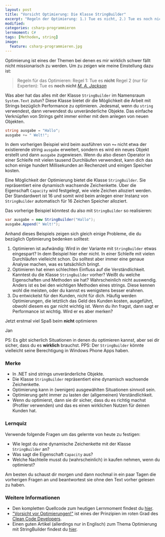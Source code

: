 ```yaml
---
layout: post
title: "Vorsicht Optimierung: Die Klasse StringBuilder"
excerpt: "Regeln der Optimierung: 1.) Tue es nicht, 2.) Tue es noch nicht!"
modified:
categories: csharp-programmieren
lernmoment: C#
tags: [Methoden, string]
image:
  feature: csharp-programmieren.jpg
---
```


Optimierung ist eines der Themen bei denen es mir wirklich schwer fällt nicht missionarisch zu werden. Um zu zeigen wie meine Einstellung dazu ist:

> Regeln für das Optimieren:
> Regel 1: Tue es **nicht**
> Regel 2 (nur für Experten): Tue es **noch nicht**
> 	<cite>[M. A. Jackson](http://c2.com/cgi/wiki?RulesOfOptimization)</cite>

Was aber hat das alles mit der Klasse `StringBuilder` im Namensraum `System.Text` zutun? Diese Klasse bietet dir die Möglichkeit die Arbeit mit Strings bezüglich Performance zu optimieren. Jedesmal, wenn du `string` verwendest, dann verwendest du unveränderliche Objekte. Das einfache Verknüpfen von Strings geht immer einher mit dem anlegen von neuen Objekten.

```cs
string ausgabe = "Hallo";
ausgabe += " Welt!";
```

In dem vorherigen Beispiel wird beim ausführen von `+=` nicht etwa der existierende string `ausgabe` erweitert, sondern es wird ein neues Objekt erstellt und dann `ausgabe` zugewiesen. Wenn du also diesen Operator in einer Schleife mit vielen tausend Durchläufen verwendest, kann dich das schon einige hundert Millisekunden an Rechenzeit und einigen Speicher kosten.

Eine Möglichkeit der Optimierung bietet die Klasse `StringBuilder`. Sie repräsentiert eine dynamisch wachsende Zeichenkette. Über die Eigenschaft `Capacity` wird festgelegt, wie viele Zeichen alloziert werden. Der Standardwert ist 16 und somit wird beim anlegen einer Instanz von `StringBuilder` automatisch für 16 Zeichen Speicher alloziert.

Das vorherige Beispiel könntest du also mit `StringBuilder` so realisieren:

```cs
var ausgabe = new StringBuilder("Hallo");
ausgabe.Append(" Welt!");
```

Anhand dieses Beispiels zeigen sich gleich einige Probleme, die du bezüglich Optimierung bedenken solltest:

1.	Optimieren ist aufwändig: Wird in der Variante mit `StringBuilder` etwas eingespart? In dem Beispiel hier eher nicht. In einer Schleife mit vielen Durchläufen vielleicht schon. Du solltest aber immer eine genaue Analyse machen, was es tatsächlich bringt.
2.	Optimieren hat einen schlechten Einfluss auf die Verständlichkeit. Kanntest du die Klasse `StringBuilder` vorher? Weißt du welche Eigenschaften und Methoden sie hat? Wahrscheinlich nicht auswendig. Anders ist es bei den wichtigen Methoden eines strings. Diese kennen wohl die meisten, oder du kannst es wenigstens besser erahnen.
3.	Du entwickelst für den Kunden, nicht für dich. Häufig werden Optimierungen, die letztlich das Geld des Kunden kosten, ausgeführt, obwohl diesem es gar nicht wichtig ist. Wenn du ihn fragst, dann sagt er Performance ist wichtig. Wird er es aber merken?

Jetzt erstmal viel Spaß beim **nicht** optimieren

Jan

PS: Es gibt sicherlich Situationen in denen du optimieren kannst, aber sei dir sicher, dass du es **wirklich** brauchst.
PPS: Der `StringBuilder` könnte vielleicht seine Berechtigung in Windows Phone Apps haben.

### Merke

-	In .NET sind strings unveränderliche Objekte.
-	Die Klasse `StringBuilder` repräsentiert eine dynamisch wachsende Zeichenkette.
-	Optimierung kann in (wenigen) ausgewählten Situationen sinnvoll sein.
-	Optimierung geht immer zu lasten der (allgemeinen) Verständlichkeit.
-	Wenn du optimierst, dann sie dir sicher, dass du es richtig machst (Profiler verwenden) und das es einen wirklichen Nutzen für deinen Kunden hat.

### Lernquiz 

Verwende folgende Fragen um das gelernte von heute zu festigen:

-	Wie legst du eine dynamische Zeichenkette mit der Klasse `StringBuilder` an?
-	Was sagt die Eigenschaft `Capacity` aus?
-	Welche Nachteile musst du (wahrscheinlich) in kaufen nehmen, wenn du optimierst?

Am besten du schaust dir morgen und dann nochmal in ein paar Tagen die vorherigen Fragen an und beantwortest sie ohne den Text vorher gelesen zu haben.

### Weitere Informationen

-	Den kompletten Quellcode zum heutigen Lernmoment findest du [hier](https://github.com/LernMoment/csharp/tree/master/DieKlasseStringBuilder).
-	["Vorsicht vor Optimierungen!"](http://ccd.ralfw.domainfactory-kunde.de/die-grade/roter-grad/#Vorsicht_vor_Optimierungen) ist eines der Prinzipien im roten Grad des [Clean Code Developers](http://ccd.ralfw.domainfactory-kunde.de).
-	Einen guten Artikel (allerdings nur in Englisch) zum Thema Optimierung mit StringBuilder findest du [hier](http://blog.codinghorror.com/the-sad-tragedy-of-micro-optimization-theater/).

